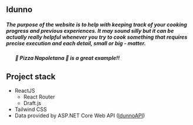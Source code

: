 ## Idunno
##### The purpose of the website is to help with keeping track of your cooking progress and previous experiences. It may sound silly but it can be actually really helpful whenever you try to cook something that requires precise execution and each detail, small or big - matter. <br/>
##### &ensp;&ensp;&ensp; <bold>***:pizza: Pizza Napoletana :pizza: is a great example!!***

## Project stack

+ ReactJS
    - React Router
    - Draft.js
+ Tailwind CSS
+ Data provided by ASP.NET Core Web API (<a href="https://github.com/KonradBralewski/IdunnoAPI">IdunnoAPI<a/>)
